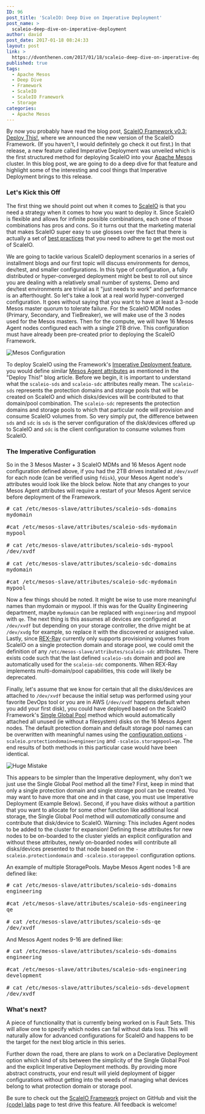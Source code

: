 ```yaml
---
ID: 96
post_title: 'ScaleIO: Deep Dive on Imperative Deployment'
post_name: >
  scaleio-deep-dive-on-imperative-deployment
author: david
post_date: 2017-01-18 08:24:33
layout: post
link: >
  https://dvonthenen.com/2017/01/18/scaleio-deep-dive-on-imperative-deployment/
published: true
tags:
  - Apache Mesos
  - Deep Dive
  - Framework
  - ScaleIO
  - ScaleIO Framework
  - Storage
categories:
  - Apache Mesos
---
```

<p>By now you probably have read the blog post, <a href="https://blog.codedellemc.com/2017/01/10/scaleio-framework-v03/">ScaleIO Framework v0.3: Deploy This!</a>, where we announced the new version of the ScaleIO Framework. (If you haven't, I would definitely go check it out first.) In that release, a new feature called Imperative Deployment was unveiled which is the first structured method for deploying ScaleIO into your <a href="http://mesos.apache.org/">Apache Mesos</a> cluster. In this blog post, we are going to do a deep dive for that feature and highlight some of the interesting and cool things that Imperative Deployment brings to this release.</p>

<h3>Let's Kick this Off</h3>

<p>The first thing we should point out when it comes to <a href="https://www.emc.com/storage/scaleio/index.htm">ScaleIO</a> is that you need a strategy when it comes to how you want to deploy it. Since ScaleIO is flexible and allows for infinite possible combinations, each one of those combinations has pros and cons. So it turns out that the marketing material that makes ScaleIO super easy to use glosses over the fact that there is actually a set of <a href="https://github.com/codedellemc/scaleio-framework/raw/master/.docs/user-guide/h15148-emc-scaleio-deployment-guide.pdf">best practices</a> that you need to adhere to get the most out of ScaleIO.</p>

<p>We are going to tackle various ScaleIO deployment scenarios in a series of installment blogs and our first topic will discuss environments for demos, dev/test, and smaller configurations. In this type of configuration, a fully distributed or hyper-converged deployment might be best to roll out since you are dealing with a relatively small number of systems. Demo and dev/test environments are trivial as it "just needs to work" and performance is an afterthought. So let's take a look at a real world hyper-converged configuration. It goes without saying that you want to have at least a 3-node Mesos master quorum to tolerate failure. For the ScaleIO MDM nodes (Primary, Secondary, and TieBreaker), we will make use of the 3 nodes used for the Mesos masters. Then for the compute, we will have 16 Mesos Agent nodes configured each with a single 2TB drive. This configuration must have already been pre-created prior to deploying the ScaleIO Framework.</p>

<p><img src="https://github.com/dvonthenen/blog/raw/master/images/MesosConfiguration.png" alt="Mesos Configuration" /></p>

<p>To deploy ScaleIO using the Framework's <a href="http://scaleio-framework.readthedocs.io/en/latest/user-guide/deployment-strategies/#imperative-deployment">Imperative Deployment feature</a>, you would define similar <a href="http://mesos.apache.org/documentation/latest/attributes-resources/">Mesos Agent attributes</a> as mentioned in the "Deploy This!" blog article. Before we begin, it is important to understand what the <code>scaleio-sds</code> and <code>scaleio-sdc</code> attributes really mean. The <code>scaleio-sds</code> represents the protection domains and storage pools that will be created on ScaleIO and which disks/devices will be contributed to that domain/pool combination. The <code>scaleio-sdc</code> represents the protection domains and storage pools to which that particular node will provision and consume ScaleIO volumes from. So very simply put, the difference between <code>sds</code> and <code>sdc</code> is <code>sds</code> is the server configuration of the disk/devices offered up to ScaleIO and <code>sdc</code> is the client configuration to consume volumes from ScaleIO.</p>

<h3>The Imperative Configuration</h3>

<p>So in the 3 Mesos Master + 3 ScaleIO MDMs and 16 Mesos Agent node configuration defined above, if you had the 2TB drives installed at <code>/dev/xvdf</code> for each node (can be verified using <code>fdisk</code>), your Mesos Agent node's attributes would look like the block below. Note that any changes to your Mesos Agent attributes will require a restart of your Mesos Agent service before deployment of the Framework.</p>

<pre># cat /etc/mesos-slave/attributes/scaleio-sds-domains
mydomain

#cat /etc/mesos-slave/attributes/scaleio-sds-mydomain
mypool

# cat /etc/mesos-slave/attributes/scaleio-sds-mypool
/dev/xvdf

# cat /etc/mesos-slave/attributes/scaleio-sdc-domains
mydomain

#cat /etc/mesos-slave/attributes/scaleio-sdc-mydomain
mypool
</pre>

<p>Now a few things should be noted. It might be wise to use more meaningful names than mydomain or mypool. If this was for the Quality Engineering department, maybe <code>mydomain</code> can be replaced with <code>engineering</code> and mypool with <code>qe</code>. The next thing is this assumes all devices are configured at <code>/dev/xvdf</code> but depending on your storage controller, the drive might be at <code>/dev/xvdg</code> for example, so replace it with the discovered or assigned value. Lastly, since <a href="https://github.com/codedellemc/rexray">REX-Ray</a> currently only supports provisioning volumes from ScaleIO on a single protection domain and storage pool, we could omit the definition of any <code>/etc/mesos-slave/attributes/scaleio-sdc</code> attributes. There exists code such that the last defined <code>scaleio-sds</code> domain and pool are automatically used for the <code>scaleio-sdc</code> components. When REX-Ray implements multi-domain/pool capabilities, this code will likely be deprecated.</p>

<p>Finally, let's assume that we know for certain that all the disks/devices are attached to <code>/dev/xvdf</code> because the initial setup was performed using your favorite DevOps tool or you are in AWS (<code>/dev/xvdf</code> happens default when you add your first disk), you could have deployed based on the ScaleIO Framework's <a href="http://scaleio-framework.readthedocs.io/en/latest/user-guide/deployment-strategies/#single-global-pool">Single Global Pool</a> method which would automatically attached all unused (ie without a filesystem) disks on the 16 Mesos Agent nodes. The default protection domain and default storage pool names can be overwritten with meaningful names using the <a href="http://scaleio-framework.readthedocs.io/en/latest/user-guide/configuration/#basic-command-line-options">configuration options</a> <code>-scaleio.protectiondomain=engineering</code> and <code>-scaleio.storagepool=qe</code>. The end results of both methods in this particular case would have been identical.</p>

<p><img src="https://github.com/dvonthenen/blog/raw/master/images/HugeMistake.jpg" alt="Huge Mistake" /></p>

<p>This appears to be simpler than the Imperative deployment, why don't we just use the Single Global Pool method all the time? First, keep in mind that only a single protection domain and single storage pool can be created. You may want to have more that one and in that case, you must use Imperative Deployment (Example Below). Second, if you have disks without a partition that you want to allocate for some other function like additional local storage, the Single Global Pool method will <em>automatically</em> consume and contribute that disk/device to ScaleIO. Warning: This includes Agent nodes to be added to the cluster for expansion! Defining these attributes for new nodes to be on-boarded to the cluster yields an explicit configuration and without these attributes, newly on-boarded nodes will contribute all disks/devices presented to that node based on the <code>-scaleio.protectiondomain</code> and <code>-scaleio.storagepool</code> configuration options.</p>

<p>An example of multiple StoragePools. Maybe Mesos Agent nodes 1-8 are defined like:</p>

<pre># cat /etc/mesos-slave/attributes/scaleio-sds-domains
engineering

#cat /etc/mesos-slave/attributes/scaleio-sds-engineering
qe

# cat /etc/mesos-slave/attributes/scaleio-sds-qe
/dev/xvdf
</pre>

<p>And Mesos Agent nodes 9-16 are defined like:</p>

<pre># cat /etc/mesos-slave/attributes/scaleio-sds-domains
engineering

#cat /etc/mesos-slave/attributes/scaleio-sds-engineering
development

# cat /etc/mesos-slave/attributes/scaleio-sds-development
/dev/xvdf
</pre>

<h3>What's next?</h3>

<p>A piece of functionality that is currently being worked on is Fault Sets. This will allow one to specify which nodes can fail without data loss. This will naturally allow for advanced configurations for ScaleIO and happens to be the target for the next blog article in this series.</p>

<p>Further down the road, there are plans to work on a Declarative Deployment option which kind of sits between the simplicity of the Single Global Pool and the explicit Imperative Deployment methods. By providing more abstract constructs, your end result will yield deployment of bigger configurations without getting into the weeds of managing what devices belong to what protection domain or storage pool.</p>

<p>Be sure to check out the <a href="https://github.com/codedellemc/scaleio-framework">ScaleIO Framework</a> project on GitHub and visit the <a href="https://github.com/codedellemc/labs/tree/master/setup-scaleio-aws-custom">{code} labs</a> page to test drive this feature. All feedback is welcome!</p>
